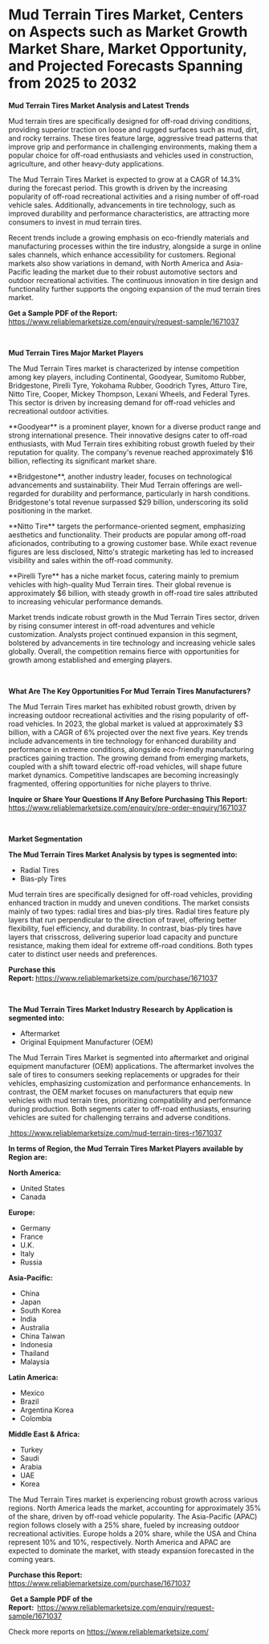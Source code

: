 <p><h1>Mud Terrain Tires Market, Centers on Aspects such as Market Growth Market Share, Market Opportunity, and Projected Forecasts Spanning from 2025 to 2032</h1></p><p><strong>Mud Terrain Tires Market Analysis and Latest Trends</strong></p>
<p><p>Mud terrain tires are specifically designed for off-road driving conditions, providing superior traction on loose and rugged surfaces such as mud, dirt, and rocky terrains. These tires feature large, aggressive tread patterns that improve grip and performance in challenging environments, making them a popular choice for off-road enthusiasts and vehicles used in construction, agriculture, and other heavy-duty applications.</p><p>The Mud Terrain Tires Market is expected to grow at a CAGR of 14.3% during the forecast period. This growth is driven by the increasing popularity of off-road recreational activities and a rising number of off-road vehicle sales. Additionally, advancements in tire technology, such as improved durability and performance characteristics, are attracting more consumers to invest in mud terrain tires. </p><p>Recent trends include a growing emphasis on eco-friendly materials and manufacturing processes within the tire industry, alongside a surge in online sales channels, which enhance accessibility for customers. Regional markets also show variations in demand, with North America and Asia-Pacific leading the market due to their robust automotive sectors and outdoor recreational activities. The continuous innovation in tire design and functionality further supports the ongoing expansion of the mud terrain tires market.</p></p>
<p><strong>Get a Sample PDF of the Report:&nbsp;</strong> <a href="https://www.reliablemarketsize.com/enquiry/request-sample/1671037?utm_campaign=3101&utm_medium=2&utm_source=Github&utm_content=ia&utm_term=30032025&utm_id=mud-terrain-tires">https://www.reliablemarketsize.com/enquiry/request-sample/1671037</a></p>
<p>&nbsp;</p>
<p><strong>Mud Terrain Tires Major Market Players</strong></p>
<p><p>The Mud Terrain Tires market is characterized by intense competition among key players, including Continental, Goodyear, Sumitomo Rubber, Bridgestone, Pirelli Tyre, Yokohama Rubber, Goodrich Tyres, Atturo Tire, Nitto Tire, Cooper, Mickey Thompson, Lexani Wheels, and Federal Tyres. This sector is driven by increasing demand for off-road vehicles and recreational outdoor activities.</p><p>**Goodyear** is a prominent player, known for a diverse product range and strong international presence. Their innovative designs cater to off-road enthusiasts, with Mud Terrain tires exhibiting robust growth fueled by their reputation for quality. The company's revenue reached approximately $16 billion, reflecting its significant market share.</p><p>**Bridgestone**, another industry leader, focuses on technological advancements and sustainability. Their Mud Terrain offerings are well-regarded for durability and performance, particularly in harsh conditions. Bridgestone's total revenue surpassed $29 billion, underscoring its solid positioning in the market.</p><p>**Nitto Tire** targets the performance-oriented segment, emphasizing aesthetics and functionality. Their products are popular among off-road aficionados, contributing to a growing customer base. While exact revenue figures are less disclosed, Nitto's strategic marketing has led to increased visibility and sales within the off-road community.</p><p>**Pirelli Tyre** has a niche market focus, catering mainly to premium vehicles with high-quality Mud Terrain tires. Their global revenue is approximately $6 billion, with steady growth in off-road tire sales attributed to increasing vehicular performance demands.</p><p>Market trends indicate robust growth in the Mud Terrain Tires sector, driven by rising consumer interest in off-road adventures and vehicle customization. Analysts project continued expansion in this segment, bolstered by advancements in tire technology and increasing vehicle sales globally. Overall, the competition remains fierce with opportunities for growth among established and emerging players.</p></p>
<p>&nbsp;</p>
<p><strong>What Are The Key Opportunities For Mud Terrain Tires Manufacturers?</strong></p>
<p><p>The Mud Terrain Tires market has exhibited robust growth, driven by increasing outdoor recreational activities and the rising popularity of off-road vehicles. In 2023, the global market is valued at approximately $3 billion, with a CAGR of 6% projected over the next five years. Key trends include advancements in tire technology for enhanced durability and performance in extreme conditions, alongside eco-friendly manufacturing practices gaining traction. The growing demand from emerging markets, coupled with a shift toward electric off-road vehicles, will shape future market dynamics. Competitive landscapes are becoming increasingly fragmented, offering opportunities for niche players to thrive.</p></p>
<p><strong>Inquire or Share Your Questions If Any Before Purchasing This Report:</strong> <a href="https://www.reliablemarketsize.com/enquiry/pre-order-enquiry/1671037?utm_campaign=3101&utm_medium=2&utm_source=Github&utm_content=ia&utm_term=30032025&utm_id=mud-terrain-tires">https://www.reliablemarketsize.com/enquiry/pre-order-enquiry/1671037</a></p>
<p>&nbsp;</p>
<p><strong>Market Segmentation</strong></p>
<p><strong>The Mud Terrain Tires Market Analysis by types is segmented into:</strong></p>
<p><ul><li>Radial Tires</li><li>Bias-ply Tires</li></ul></p>
<p><p>Mud terrain tires are specifically designed for off-road vehicles, providing enhanced traction in muddy and uneven conditions. The market consists mainly of two types: radial tires and bias-ply tires. Radial tires feature ply layers that run perpendicular to the direction of travel, offering better flexibility, fuel efficiency, and durability. In contrast, bias-ply tires have layers that crisscross, delivering superior load capacity and puncture resistance, making them ideal for extreme off-road conditions. Both types cater to distinct user needs and preferences.</p></p>
<p><strong>Purchase this Report:&nbsp;</strong><a href="https://www.reliablemarketsize.com/purchase/1671037?utm_campaign=3101&utm_medium=2&utm_source=Github&utm_content=ia&utm_term=30032025&utm_id=mud-terrain-tires">https://www.reliablemarketsize.com/purchase/1671037</a></p>
<p>&nbsp;</p>
<p><strong>The Mud Terrain Tires Market Industry Research by Application is segmented into:</strong></p>
<p><ul><li>Aftermarket</li><li>Original Equipment Manufacturer (OEM)</li></ul></p>
<p><p>The Mud Terrain Tires Market is segmented into aftermarket and original equipment manufacturer (OEM) applications. The aftermarket involves the sale of tires to consumers seeking replacements or upgrades for their vehicles, emphasizing customization and performance enhancements. In contrast, the OEM market focuses on manufacturers that equip new vehicles with mud terrain tires, prioritizing compatibility and performance during production. Both segments cater to off-road enthusiasts, ensuring vehicles are suited for challenging terrains and adverse conditions.</p></p>
<p><a href="https://www.reliablemarketsize.com/mud-terrain-tires-r1671037?utm_campaign=3101&utm_medium=2&utm_source=Github&utm_content=ia&utm_term=30032025&utm_id=mud-terrain-tires">&nbsp;https://www.reliablemarketsize.com/mud-terrain-tires-r1671037</a></p>
<p><strong>In terms of Region, the Mud Terrain Tires Market Players available by Region are:</strong></p>
<p>
    <p> <strong> North America: </strong>
        <ul>
            <li>United States</li>
            <li>Canada</li>
        </ul>
        </p> 
    <p> <strong> Europe: </strong>
        <ul>
            <li>Germany</li>
            <li>France</li>
            <li>U.K.</li>
            <li>Italy</li>
            <li>Russia</li>
        </ul>
        </p> 
    <p> <strong> Asia-Pacific: </strong>
        <ul>
            <li>China</li>
            <li>Japan</li>
            <li>South Korea</li>
            <li>India</li>
            <li>Australia</li>
            <li>China Taiwan</li>
            <li>Indonesia</li>
            <li>Thailand</li>
            <li>Malaysia</li>
        </ul>
        </p> 
    <p> <strong> Latin America: </strong>
        <ul>
            <li>Mexico</li>
            <li>Brazil</li>
            <li>Argentina Korea</li>
            <li>Colombia</li>
        </ul>
        </p> 
    <p> <strong> Middle East & Africa: </strong>
        <ul>
            <li>Turkey</li>
            <li>Saudi</li>
            <li>Arabia</li>
            <li>UAE</li>
            <li>Korea</li>
        </ul>
    </p>
    </p>
<p><p>The Mud Terrain Tires market is experiencing robust growth across various regions. North America leads the market, accounting for approximately 35% of the share, driven by off-road vehicle popularity. The Asia-Pacific (APAC) region follows closely with a 25% share, fueled by increasing outdoor recreational activities. Europe holds a 20% share, while the USA and China represent 10% and 10%, respectively. North America and APAC are expected to dominate the market, with steady expansion forecasted in the coming years.</p></p>
<p><strong>Purchase this Report: </strong><a href="https://www.reliablemarketsize.com/purchase/1671037?utm_campaign=3101&utm_medium=2&utm_source=Github&utm_content=ia&utm_term=30032025&utm_id=mud-terrain-tires">https://www.reliablemarketsize.com/purchase/1671037</a></p>
<p>&nbsp;<strong>Get a Sample PDF of the Report:&nbsp;&nbsp;</strong><a href="https://www.reliablemarketsize.com/enquiry/request-sample/1671037?utm_campaign=3101&utm_medium=2&utm_source=Github&utm_content=ia&utm_term=30032025&utm_id=mud-terrain-tires">https://www.reliablemarketsize.com/enquiry/request-sample/1671037</a></p>
<p><strong></strong></p>
<p>Check more reports on <a href="https://www.reliablemarketsize.com/?utm_campaign=3101&utm_medium=2&utm_source=Github&utm_content=ia&utm_term=30032025&utm_id=mud-terrain-tires">https://www.reliablemarketsize.com/</a></p>